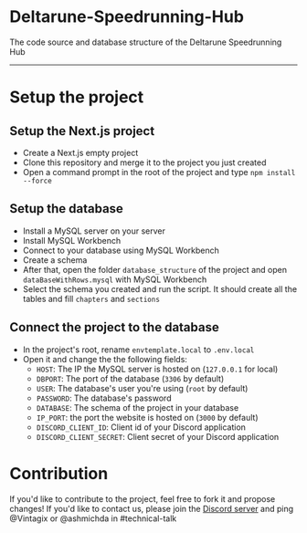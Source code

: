 # Deltarune-Speedrunning-Hub
The code source and database structure of the Deltarune Speedrunning Hub

---

# Setup the project

## Setup the Next.js project
- Create a Next.js empty project
- Clone this repository and merge it to the project you just created
- Open a command prompt in the root of the project and type `npm install --force`
  
## Setup the database
- Install a MySQL server on your server
- Install MySQL Workbench
- Connect to your database using MySQL Workbench
- Create a schema
- After that, open the folder `database_structure` of the project and open `dataBaseWithRows.mysql` with MySQL Workbench
- Select the schema you created and run the script. It should create all the tables and fill `chapters` and `sections`

## Connect the project to the database
- In the project's root, rename `envtemplate.local` to `.env.local`
- Open it and change the the following fields:
  - `HOST`: The IP the MySQL server is hosted on (`127.0.0.1` for local)
  - `DBPORT`: The port of the database (`3306` by default)
  - `USER`: The database's user you're using (`root` by default)
  - `PASSWORD`: The database's password
  - `DATABASE`: The schema of the project in your database
  - `IP_PORT`: the port the website is hosted on (`3000` by default)
  - `DISCORD_CLIENT_ID`: Client id of your Discord application
  - `DISCORD_CLIENT_SECRET`: Client secret of your Discord application

# Contribution
If you'd like to contribute to the project, feel free to fork it and propose changes!
If you'd like to contact us, please join the [Discord server](https://discord.com/invite/N5fv4kEwsB) and ping @Vintagix or @ashmichda in #technical-talk
